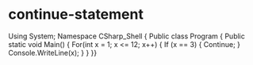# continue-statement 
Using System;
Namespace CSharp_Shell
{
    Public class Program 
    {
        Public static void Main()
        {
	For(int x = 1; x <= 12; x++) 
    { 
 If (x == 3) 
     { 
 Continue; 
   } 
Console.WriteLine(x);
        }    }    }}
